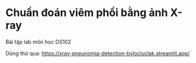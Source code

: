 # Chuẩn đoán viêm phổi bằng ảnh X-ray 
Bài tập lab môn học DS102

Dùng thử qua: https://xray-pneunomia-detection-bylocluclak.streamlit.app/